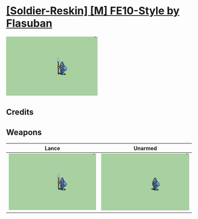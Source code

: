 # [\[Soldier-Reskin\] \[M\] FE10-Style by Flasuban](./)
 

<img src="./2.%20Lance/Lance_000.png" alt="[Soldier-Reskin] [M] FE10-Style by Flasuban standing" />

## Credits



## Weapons
 

|Lance |Unarmed |
|  :---: | :---: |
| <img alt="Lance animation" src="./2.%20Lance/Lance.gif" /> | <img alt="Unarmed animation" src="./8.%20Unarmed/Unarmed.gif" /> |
